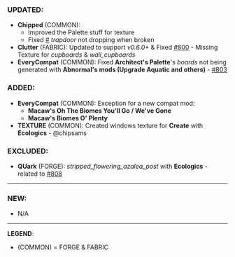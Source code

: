 ### UPDATED:
- **Chipped** (COMMON): 
  - Improved the Palette stuff for texture
  - Fixed [#]() _trapdoor_ not dropping when broken
- **Clutter** (FABRIC): Updated to support *v0.6.0+* & Fixed [#800](https://github.com/MehVahdJukaar/WoodGood/issues/800) - Missing Texture for _cupboards_ & _wall_cupboards_
- **EveryCompat** (COMMON): Fixed **Architect's Palette**'s _boards_ not being generated with **Abnormal's mods (Upgrade Aquatic and others)** - [#803](https://github.com/MehVahdJukaar/WoodGood/issues/803)

### ADDED:
- **EveryCompat** (COMMON): Exception for a new compat mod: 
  - **Macaw's Oh The Biomes You'll Go / We've Gone**
  - **Macaw's Biomes O' Plenty**
- **TEXTURE** (COMMON): Created windows texture for **Create** with **Ecologics** - @chipsams

### EXCLUDED:
- **QUark** (FORGE): _stripped_flowering_azalea_post_ with **Ecologics** - related to [#808](https://github.com/MehVahdJukaar/WoodGood/issues/808) 

---

### NEW:
- N/A

---

**LEGEND**:
- (COMMON) = FORGE & FABRIC